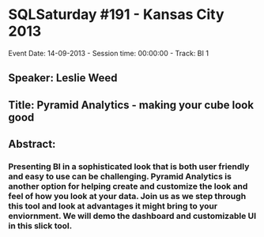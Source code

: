 # SQLSaturday #191 - Kansas City 2013
Event Date: 14-09-2013 - Session time: 00:00:00 - Track: BI 1
## Speaker: Leslie Weed
## Title: Pyramid Analytics - making your cube look good
## Abstract:
### Presenting BI in a sophisticated look that is both user friendly and easy to use can be challenging.  Pyramid Analytics is another option for helping create and customize the look and feel of how you look at your data.  Join us as we step through this tool and look at advantages it might bring to your enviornment.  We will demo the dashboard and customizable UI in this slick tool.
